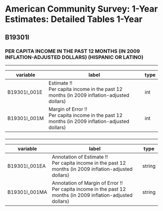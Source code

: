 # American Community Survey: 1-Year Estimates: Detailed Tables 1-Year

## B19301I

### PER CAPITA INCOME IN THE PAST 12 MONTHS (IN 2009 INFLATION-ADJUSTED DOLLARS) (HISPANIC OR LATINO)

___

| variable | label | type |
| ----- | ----- | ----- |
| B19301I_001E | Estimate !!<br>Per capita income in the past 12 months (in 2009 inflation-adjusted dollars) | int |
| B19301I_001M | Margin of Error !!<br>Per capita income in the past 12 months (in 2009 inflation-adjusted dollars) | int |
### 

___

| variable | label | type |
| ----- | ----- | ----- |
| B19301I_001EA | Annotation of Estimate !!<br>Per capita income in the past 12 months (in 2009 inflation-adjusted dollars) | string |
| B19301I_001MA | Annotation of Margin of Error !!<br>Per capita income in the past 12 months (in 2009 inflation-adjusted dollars) | string |

